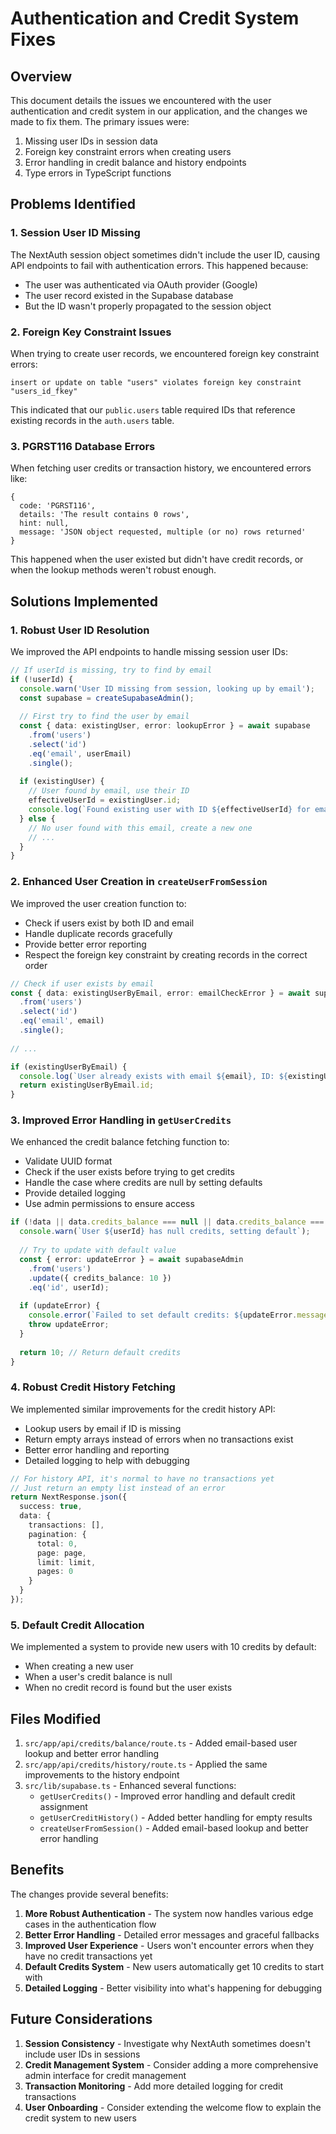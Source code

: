 # Authentication and Credit System Fixes

## Overview

This document details the issues we encountered with the user authentication and credit system in our application, and the changes we made to fix them. The primary issues were:

1. Missing user IDs in session data
2. Foreign key constraint errors when creating users
3. Error handling in credit balance and history endpoints
4. Type errors in TypeScript functions

## Problems Identified

### 1. Session User ID Missing

The NextAuth session object sometimes didn't include the user ID, causing API endpoints to fail with authentication errors. This happened because:

- The user was authenticated via OAuth provider (Google)
- The user record existed in the Supabase database
- But the ID wasn't properly propagated to the session object

### 2. Foreign Key Constraint Issues

When trying to create user records, we encountered foreign key constraint errors:

```
insert or update on table "users" violates foreign key constraint "users_id_fkey"
```

This indicated that our `public.users` table required IDs that reference existing records in the `auth.users` table.

### 3. PGRST116 Database Errors

When fetching user credits or transaction history, we encountered errors like:

```
{
  code: 'PGRST116',
  details: 'The result contains 0 rows',
  hint: null,
  message: 'JSON object requested, multiple (or no) rows returned'
}
```

This happened when the user existed but didn't have credit records, or when the lookup methods weren't robust enough.

## Solutions Implemented

### 1. Robust User ID Resolution

We improved the API endpoints to handle missing session user IDs:

```typescript
// If userId is missing, try to find by email
if (!userId) {
  console.warn('User ID missing from session, looking up by email');
  const supabase = createSupabaseAdmin();
  
  // First try to find the user by email
  const { data: existingUser, error: lookupError } = await supabase
    .from('users')
    .select('id')
    .eq('email', userEmail)
    .single();
  
  if (existingUser) {
    // User found by email, use their ID
    effectiveUserId = existingUser.id;
    console.log(`Found existing user with ID ${effectiveUserId} for email ${userEmail}`);
  } else {
    // No user found with this email, create a new one
    // ...
  }
}
```

### 2. Enhanced User Creation in `createUserFromSession`

We improved the user creation function to:

- Check if users exist by both ID and email
- Handle duplicate records gracefully
- Provide better error reporting
- Respect the foreign key constraint by creating records in the correct order

```typescript
// Check if user exists by email
const { data: existingUserByEmail, error: emailCheckError } = await supabase
  .from('users')
  .select('id')
  .eq('email', email)
  .single();
  
// ...

if (existingUserByEmail) {
  console.log(`User already exists with email ${email}, ID: ${existingUserByEmail.id}`);
  return existingUserByEmail.id;
}
```

### 3. Improved Error Handling in `getUserCredits`

We enhanced the credit balance fetching function to:

- Validate UUID format
- Check if the user exists before trying to get credits
- Handle the case where credits are null by setting defaults
- Provide detailed logging
- Use admin permissions to ensure access

```typescript
if (!data || data.credits_balance === null || data.credits_balance === undefined) {
  console.warn(`User ${userId} has null credits, setting default`);
  
  // Try to update with default value
  const { error: updateError } = await supabaseAdmin
    .from('users')
    .update({ credits_balance: 10 })
    .eq('id', userId);
    
  if (updateError) {
    console.error(`Failed to set default credits: ${updateError.message}`);
    throw updateError;
  }
  
  return 10; // Return default credits
}
```

### 4. Robust Credit History Fetching

We implemented similar improvements for the credit history API:

- Lookup users by email if ID is missing
- Return empty arrays instead of errors when no transactions exist
- Better error handling and reporting
- Detailed logging to help with debugging

```typescript
// For history API, it's normal to have no transactions yet
// Just return an empty list instead of an error
return NextResponse.json({
  success: true,
  data: {
    transactions: [],
    pagination: {
      total: 0,
      page: page,
      limit: limit,
      pages: 0
    }
  }
});
```

### 5. Default Credit Allocation

We implemented a system to provide new users with 10 credits by default:

- When creating a new user
- When a user's credit balance is null
- When no credit record is found but the user exists

## Files Modified

1. `src/app/api/credits/balance/route.ts` - Added email-based user lookup and better error handling
2. `src/app/api/credits/history/route.ts` - Applied the same improvements to the history endpoint
3. `src/lib/supabase.ts` - Enhanced several functions:
   - `getUserCredits()` - Improved error handling and default credit assignment
   - `getUserCreditHistory()` - Added better handling for empty results
   - `createUserFromSession()` - Added email-based lookup and better error handling

## Benefits

The changes provide several benefits:

1. **More Robust Authentication** - The system now handles various edge cases in the authentication flow
2. **Better Error Handling** - Detailed error messages and graceful fallbacks
3. **Improved User Experience** - Users won't encounter errors when they have no credit transactions yet
4. **Default Credits System** - New users automatically get 10 credits to start with
5. **Detailed Logging** - Better visibility into what's happening for debugging

## Future Considerations

1. **Session Consistency** - Investigate why NextAuth sometimes doesn't include user IDs in sessions
2. **Credit Management System** - Consider adding a more comprehensive admin interface for credit management
3. **Transaction Monitoring** - Add more detailed logging for credit transactions
4. **User Onboarding** - Consider extending the welcome flow to explain the credit system to new users 
